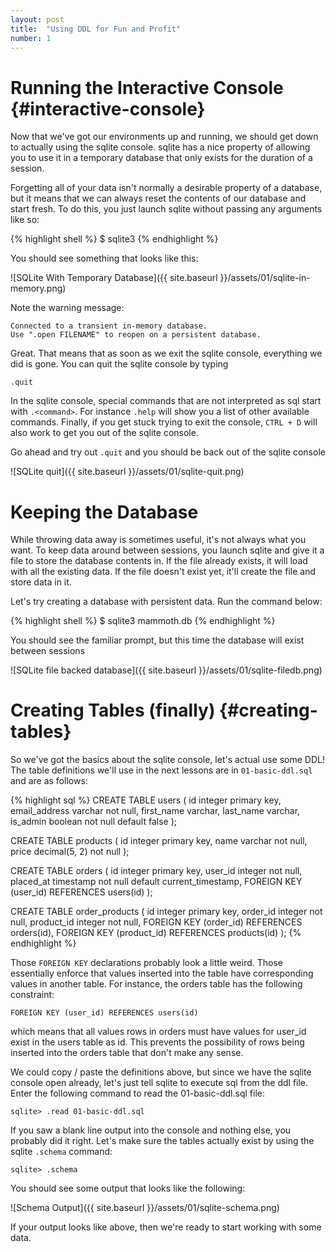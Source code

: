 ```yaml
---
layout: post
title:  "Using DDL for Fun and Profit"
number: 1
---
```


# Running the Interactive Console {#interactive-console}

Now that we've got our environments up and running, we should get down to actually using the sqlite console. sqlite has a nice property of allowing you to use it in a temporary database that only exists for the duration of a session. 

Forgetting all of your data isn't normally a desirable property of a database, but it means that we can always reset the contents of our database and start fresh. To do this, you just launch sqlite without passing any arguments like so:

{% highlight shell %}
$ sqlite3
{% endhighlight %}

You should see something that looks like this:

![SQLite With Temporary Database]({{ site.baseurl }}/assets/01/sqlite-in-memory.png)

Note the warning message:

    Connected to a transient in-memory database.
    Use ".open FILENAME" to reopen on a persistent database.

Great. That means that as soon as we exit the sqlite console, everything we did is gone. You can quit the sqlite console by typing

    .quit

In the sqlite console, special commands that are not interpreted as sql start with `.<command>`. For instance `.help` will show you a list of other available commands. Finally, if you get stuck trying to exit the console, `CTRL + D` will also work to get you out of the sqlite console.

Go ahead and try out `.quit` and you should be back out of the sqlite console

![SQLite quit]({{ site.baseurl }}/assets/01/sqlite-quit.png)

# Keeping the Database
While throwing data away is sometimes useful, it's not always what you want. To keep data around between sessions, you launch sqlite and give it a file to store the database contents in. If the file already exists, it will load with all the existing data. If the file doesn't exist yet, it'll create the file and store data in it.

Let's try creating a database with persistent data. Run the command below:

{% highlight shell %}
$ sqlite3 mammoth.db
{% endhighlight %}

You should see the familiar prompt, but this time the database will exist between sessions

![SQLite file backed database]({{ site.baseurl }}/assets/01/sqlite-filedb.png)


# Creating Tables (finally) {#creating-tables}
So we've got the basics about the sqlite console, let's actual use some DDL! The table definitions we'll use in the next lessons are in `01-basic-ddl.sql` and are as follows:

{% highlight sql %}
CREATE TABLE users (
    id integer primary key,
    email_address varchar not null,
    first_name varchar,
    last_name varchar,
    is_admin boolean not null default false
);

CREATE TABLE products (
    id integer primary key,
    name varchar not null,
    price decimal(5, 2) not null
);

CREATE TABLE orders (
    id integer primary key,
    user_id integer not null,
    placed_at timestamp not null default current_timestamp,
    FOREIGN KEY (user_id) REFERENCES users(id)
);

CREATE TABLE order_products (
    id integer primary key,
    order_id integer not null,
    product_id integer not null,
    FOREIGN KEY (order_id) REFERENCES orders(id),
    FOREIGN KEY (product_id) REFERENCES products(id)
);
{% endhighlight %}

Those `FOREIGN KEY` declarations probably look a little weird. Those essentially enforce that values inserted into the table have corresponding values in another table. For instance, the orders table has the following constraint:

    FOREIGN KEY (user_id) REFERENCES users(id)

which means that all values rows in orders must have values for user_id exist in the users table as id. This prevents the possibility of rows being inserted into the orders table that don't make any sense.

We could copy / paste the definitions above, but since we have the sqlite console open already, let's just tell sqlite to execute sql from the ddl file. Enter the following command to read the 01-basic-ddl.sql file:

    sqlite> .read 01-basic-ddl.sql

If you saw a blank line output into the console and nothing else, you probably did it right. Let's make sure the tables actually exist by using the sqlite `.schema` command:

    sqlite> .schema

You should see some output that looks like the following:

![Schema Output]({{ site.baseurl }}/assets/01/sqlite-schema.png)

If your output looks like above, then we're ready to start working with some data.

